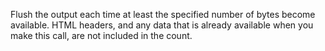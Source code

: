 Flush the output each time at least the specified number of bytes become available. HTML
		headers, and any data that is already available when you make this call, are not included in
		the count.